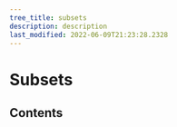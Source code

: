 ```yaml
---
tree_title: subsets
description: description
last_modified: 2022-06-09T21:23:28.2328
---
```


# Subsets

## Contents
